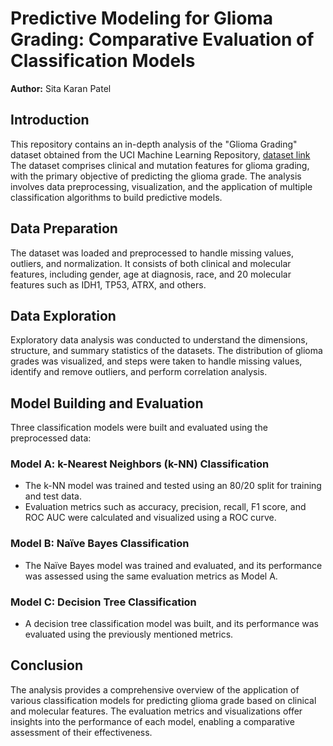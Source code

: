# Predictive Modeling for Glioma Grading: Comparative Evaluation of Classification Models

**Author:** Sita Karan Patel

## Introduction
This repository contains an in-depth analysis of the "Glioma Grading" dataset obtained from the UCI Machine Learning Repository, [dataset link](http://www.archive.ics.uci.edu/dataset/759/glioma+grading+clinical+and+mutation+features+dataset) The dataset comprises clinical and mutation features for glioma grading, with the primary objective of predicting the glioma grade. The analysis involves data preprocessing, visualization, and the application of multiple classification algorithms to build predictive models.

## Data Preparation
The dataset was loaded and preprocessed to handle missing values, outliers, and normalization. It consists of both clinical and molecular features, including gender, age at diagnosis, race, and 20 molecular features such as IDH1, TP53, ATRX, and others.

## Data Exploration
Exploratory data analysis was conducted to understand the dimensions, structure, and summary statistics of the datasets. The distribution of glioma grades was visualized, and steps were taken to handle missing values, identify and remove outliers, and perform correlation analysis.

## Model Building and Evaluation
Three classification models were built and evaluated using the preprocessed data:

### Model A: k-Nearest Neighbors (k-NN) Classification
- The k-NN model was trained and tested using an 80/20 split for training and test data.
- Evaluation metrics such as accuracy, precision, recall, F1 score, and ROC AUC were calculated and visualized using a ROC curve.

### Model B: Naïve Bayes Classification
- The Naïve Bayes model was trained and evaluated, and its performance was assessed using the same evaluation metrics as Model A.

### Model C: Decision Tree Classification
- A decision tree classification model was built, and its performance was evaluated using the previously mentioned metrics.

## Conclusion
The analysis provides a comprehensive overview of the application of various classification models for predicting glioma grade based on clinical and molecular features. The evaluation metrics and visualizations offer insights into the performance of each model, enabling a comparative assessment of their effectiveness.

